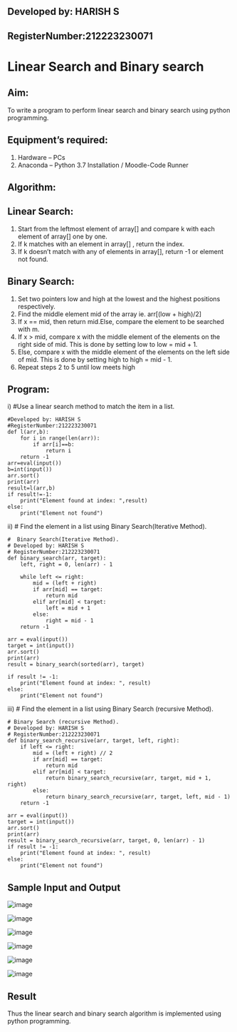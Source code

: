 ## Developed by: HARISH S
## RegisterNumber:212223230071

# Linear Search and Binary search
## Aim:
To write a program to perform linear search and binary search using python programming.
## Equipment’s required:
1.	Hardware – PCs
2.	Anaconda – Python 3.7 Installation / Moodle-Code Runner
## Algorithm:
## Linear Search:
1.	Start from the leftmost element of array[] and compare k with each element of array[] one by one.
2.	If k matches with an element in array[] , return the index.
3.	If k doesn’t match with any of elements in array[], return -1 or element not found.
## Binary Search:
1.	Set two pointers low and high at the lowest and the highest positions respectively.
2.	Find the middle element mid of the array ie. arr[(low + high)/2]
3.	If x == mid, then return mid.Else, compare the element to be searched with m.
4.	If x > mid, compare x with the middle element of the elements on the right side of mid. This is done by setting low to low = mid + 1.
5.	Else, compare x with the middle element of the elements on the left side of mid. This is done by setting high to high = mid - 1.
6.	Repeat steps 2 to 5 until low meets high
## Program:
i)	#Use a linear search method to match the item in a list.
```
#Developed by: HARISH S
#RegisterNumber:212223230071
def l(arr,b):
    for i in range(len(arr)):
        if arr[i]==b:
            return i
    return -1
arr=eval(input())
b=int(input())
arr.sort()
print(arr)
result=l(arr,b)
if result!=-1:
    print("Element found at index: ",result)
else:
    print("Element not found")
```
ii)	# Find the element in a list using Binary Search(Iterative Method).
```
#  Binary Search(Iterative Method).
# Developed by: HARISH S
# RegisterNumber:212223230071
def binary_search(arr, target):
    left, right = 0, len(arr) - 1

    while left <= right:
        mid = (left + right) 
        if arr[mid] == target:
            return mid
        elif arr[mid] < target:
            left = mid + 1
        else:
            right = mid - 1
    return -1

arr = eval(input())
target = int(input())
arr.sort()
print(arr)
result = binary_search(sorted(arr), target)

if result != -1:
    print("Element found at index: ", result)
else:
    print("Element not found")
```
iii)	# Find the element in a list using Binary Search (recursive Method).
```
# Binary Search (recursive Method).
# Developed by: HARISH S
# RegisterNumber:212223230071
def binary_search_recursive(arr, target, left, right):
    if left <= right:
        mid = (left + right) // 2
        if arr[mid] == target:
            return mid
        elif arr[mid] < target:
            return binary_search_recursive(arr, target, mid + 1, right)
        else:
            return binary_search_recursive(arr, target, left, mid - 1)
    return -1

arr = eval(input())
target = int(input())
arr.sort()
print(arr)
result = binary_search_recursive(arr, target, 0, len(arr) - 1)
if result != -1:
    print("Element found at index: ", result)
else:
    print("Element not found")

```
## Sample Input and Output

![image](https://github.com/pirateharishs/Search-Algorithms/assets/166011385/61526866-23b8-467f-b4b7-20c38b6c336e)

![image](https://github.com/pirateharishs/Search-Algorithms/assets/166011385/6d997c1a-d7fb-45d6-9f3f-23d9516feb43)

![image](https://github.com/pirateharishs/Search-Algorithms/assets/166011385/2b36afbd-029f-4d4a-aa4b-850732b39fe9)

![image](https://github.com/pirateharishs/Search-Algorithms/assets/166011385/340f3065-ee6e-446d-ba43-c0275ad0f4a6)

![image](https://github.com/pirateharishs/Search-Algorithms/assets/166011385/e60a4f97-8870-404b-8d58-5fd11b61015a)


![image](https://github.com/pirateharishs/Search-Algorithms/assets/166011385/35f61715-5383-40b0-a846-cc19ce016691)





## Result
Thus the linear search and binary search algorithm is implemented using python programming.
